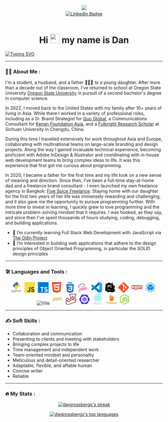 <div id="header" align="center">
  <img src="https://media.giphy.com/media/X8cjSugfXBhnyTtgth/giphy.gif"
       width="500"/>
  <div id="badges">
    <a href="https://www.linkedin.com/in/dgrossberg/">
      <img src="https://img.shields.io/badge/LinkedIn-blue?style=for-the-badge&logo=linkedin&logoColor=white"     alt="LinkedIn Badge"/>
    </a>
  </div>
  <img src="https://komarev.com/ghpvc/?username=dwgrossberg&style=flat-square&color=blue" alt=""/>
  <h1>
    Hi
    <img src="https://media.giphy.com/media/hvRJCLFzcasrR4ia7z/giphy.gif" width="30px" height="30px"/>
    my name is Dan
</h1>
</div>

[![Typing SVG](https://readme-typing-svg.herokuapp.com?size=45&color=F7E324&center=true&vCenter=true&width=1200&height=150&lines=Fullstack+web+developer;Self-educated+and+motivated+coder;Always+learning+new+things;Top-notch+researcher;Creative+problem+solver)](https://git.io/typing-svg)

---

### :man_technologist: About Me :

I'm a student, a husband, and a father :family_man_woman_girl: to a young daughter. After more than a decade out of the classroom, I've returned to school at Oregon State University [Oregon State University](https://oregonstate.edu/) in pursuit of a second bachelor's degree in computer science. 
<!--
My journey to programming started a long time ago and involves many detours. When I was 7 - early 90's - we got our first family computer. At the time I was a bookish math nerd, obsessed with number and word puzzles, and my Dad was an economics professor with early computing experience, who had conducted his dissertation research using manual stacks of IBM punch cards. From an early age, he instilled in me a deep interest and curiousity in technology and its many applications.

Coming out of high school, I orginially enrolled as a math major, but after
I originally enrolled as a math major, but soon rediscovered my love for books, storytelling, and language

I applied for and recieved a [Fulbright Research Grant](https://fulbrightscholars.org/) to study the impact of the 2008 Sichuan earthquake on Chinese domestic tourism and migration. While there, I worked closedly with a professor from Sichuan University, conducting numerous research trips together and interviewing survivors. This experience opened my eyes 

at Sichuan University in Chengdu, China. 

I moved to Bangkok, Thailand, with 
-->


In 2022, I moved back to the United States with my family after 10+ years of living in Asia. While there I worked in a variety of professional roles, including as a Sr. Brand Strategist for [Quo Global](https://www.quo-global.com/), a Communications Consultant for [Kenan Foundation Asia](https://www.kenan-asia.org/), and a [Fulbright Research Scholar](https://fulbrightscholars.org/) at Sichuan University in Chengdu, China. 

During this time I travelled extensively for work throughout Asia and Europe, collaborating with multinational teams on large-scale branding and design projects. Along the way I gained invaluable technical experience, becoming proficient with Adobe InDesign & Illustrator and coordinating with in-house web development teams to bring complex ideas to life. It was this experience that first got me curious about programming.

<!--
and eventually led me to Al Sweigart's excellent [Automate the Boring Stuff with Python](https://automatetheboringstuff.com/) book/course, which captured my full attention and changed my professional goals.
-->

In 2020, I became a father for the first time and my life took on a new sense of meaning and direction. Since then, I've been a full-time stay-at-home dad and a freelance brand consultant - I even launched my own freelance agency in Bangkok: [Five Spice Freelance](https://fivespicefreelance.com/). Staying home with our daughter for the first two years of her life was immensely rewarding and challenging, and it also gave me the opportunity to pursue programming further. With more time to invest in learning, I quickly grew to love programming and the intricate problem-solving mindset that it requires. I was hooked, as they say, and since then I've spent thousands of hours studying, coding, debugging, and building applications.

- 🌱 I’m currently learning Full Stack Web Development with JavaScript via [The Odin Project](https://www.theodinproject.com/)
- 🔭 I’m interested in building web applications that adhere to the design principles of Object Oriented Programming, in particular the SOLID design principles

---

### :hammer_and_wrench: Languages and Tools :

<div align="center">
  <img src="https://github.com/devicons/devicon/blob/master/icons/python/python-original-wordmark.svg" title="Python" alt="Python" width="35" height="35"/>&nbsp;
  <img src="https://github.com/devicons/devicon/blob/master/icons/javascript/javascript-original.svg" title="JavaScript" alt="JavaScript" width="35" height="35"/>&nbsp;
  <img src="https://github.com/devicons/devicon/blob/master/icons/typescript/typescript-original.svg" title="TypeScript" alt="TypeScript" width="35" height="35"/>&nbsp;
  <img src="https://github.com/devicons/devicon/blob/master/icons/html5/html5-original.svg" title="HTML5" alt="HTML" width="35" height="35"/>&nbsp;
  <img src="https://github.com/devicons/devicon/blob/master/icons/css3/css3-plain-wordmark.svg"  title="CSS3" alt="CSS" width="35" height="35"/>&nbsp;
  <img src="https://github.com/devicons/devicon/blob/master/icons/sass/sass-original.svg"  title="SASS" alt="SASS" width="35" height="35"/>&nbsp;
    <img src="https://github.com/devicons/devicon/blob/master/icons/vscode/vscode-original.svg" title="VSCode" alt="VSCode" width="35" height="35"/>&nbsp;
  <img src="https://github.com/devicons/devicon/blob/master/icons/pycharm/pycharm-plain.svg" title="PyCharm" alt="PyCharm" width="35" height="35"/>&nbsp;
  <img src="https://github.com/devicons/devicon/blob/master/icons/git/git-original.svg" title="Git" alt="Git" width="35" height="35"/>&nbsp;
    <img src="https://github.com/devicons/devicon/blob/master/icons/npm/npm-original-wordmark.svg" title="npm" alt="npm" width="35" height="35"/>&nbsp;
  <img src="https://github.com/devicons/devicon/blob/master/icons/webpack/webpack-original.svg" title="Webpack" alt="Webpack" width="35" height="35"/>&nbsp;
    <img src="https://upload.wikimedia.org/wikipedia/commons/f/f1/Vitejs-logo.svg" title="Vite" alt="Vite" width="35" height="35"/>&nbsp;
  <img src="https://github.com/devicons/devicon/blob/master/icons/babel/babel-original.svg" title="Babel" alt="Babel" width="35" height="35"/>&nbsp;
    <img src="https://github.com/devicons/devicon/blob/master/icons/jest/jest-plain.svg" title="Jest" alt="Jest" width="35" height="35"/>&nbsp;
        <img src="https://github.com/devicons/devicon/blob/master/icons/eslint/eslint-original.svg" title="ESLint" alt="ESLint" width="35" height="35"/>&nbsp;
  <img src="https://github.com/devicons/devicon/blob/master/icons/react/react-original-wordmark.svg" title="React" alt="React" width="35" height="35"/>&nbsp;
    <img src="https://github.com/devicons/devicon/blob/master/icons/firebase/firebase-plain-wordmark.svg" title="Firebase" alt="Firebase" width="35" height="35"/>&nbsp;
  <img src="https://github.com/devicons/devicon/blob/master/icons/nodejs/nodejs-original.svg" title="NodeJS" alt="NodeJS" width="35" height="35"/>&nbsp;
</div>

---

### :writing_hand: Soft Skills :

- Collaboration and communication
- Presenting to clients and meeting with stakeholders
- Bringing complex projects to life
- Time management and independent work
- Team-oriented mindset and personality
- Meticulous and detail-oriented researcher
- Adaptable, flexible, and affable human
- Concise writer
- Reliable

---

### :fire: My Stats :

<p align="center">
  <a href="https://github.com/DenverCoder1/github-readme-streak-stats">
    <img alt="dwgrossbergs's streak" src="http://github-readme-streak-stats.herokuapp.com?user=dwgrossberg&theme=dark-smoky"/>
  </a>
</p>

<p align="center">
  <a href="https://github.com/anuraghazra/github-readme-stats">
    <img alt="dwgrossbergs's top languages" src="https://github-readme-stats.vercel.app/api/top-langs/?username=dwgrossberg&layout=compact&theme=tokyonight&exclude_repo=odin-recipes&langs_count=8"/>
  </a>
</p>

<!--
**dwgrossberg/dwgrossberg** is a ✨ _special_ ✨ repository because its `README.md` (this file) appears on your GitHub profile.

Here are some ideas to get you started:

- 🔭 I’m currently working on ...
- 🌱 I’m currently learning ...
- 👯 I’m looking to collaborate on ...
- 🤔 I’m looking for help with ...
- 💬 Ask me about ...
- 📫 How to reach me: ...
- 😄 Pronouns: ...
- ⚡ Fun fact: ...
-->
